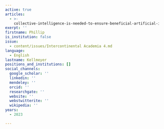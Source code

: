 ```yaml
---
active: true
articles:
  - >-
    collective-intelligence-is-needed-to-ensure-beneficial-artificial-intelligence
exerpt: ''
firstname: Phillip
is_institution: false
issue:
  - content/issues/Intercontinental Academia 4.md
language:
  - English
lastname: Kellmeyer
positions_and_institutions: []
social_channels:
  google_scholar: ''
  linkedin: ''
  mendeley: ''
  orcid: ''
  researchgate: ''
  website: ''
  webstwitterite: ''
  wikipedia: ''
years:
  - 2023

---
```

